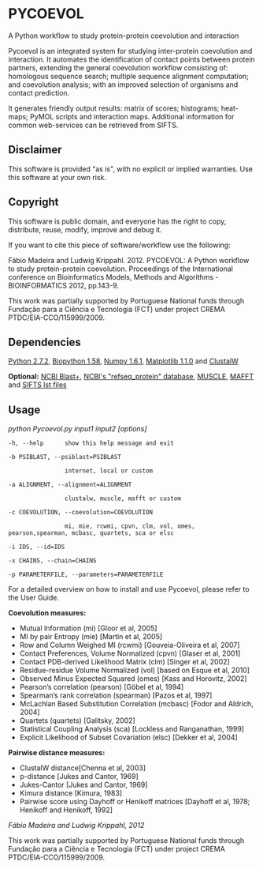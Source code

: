 ﻿PYCOEVOL
========
A Python workflow to study protein-protein coevolution and interaction
 
Pycoevol is an integrated system for studying inter-protein coevolution and interaction.
It automates the identification of contact points between protein partners, extending the 
general coevolution workflow consisting of: homologous sequence search; multiple sequence 
alignment computation; and coevolution analysis; with an improved selection of organisms 
and contact prediction. 

It generates friendly output results: matrix of scores; histograms;
heat-maps; PyMOL scripts and interaction maps. Additional information for common web-services
can be retrieved from SIFTS. 

## Disclaimer 

This software is provided "as is", with no explicit or implied warranties. 
Use this software at your own risk.

## Copyright

This software is public domain, and everyone has the right to copy, 
distribute, reuse, modify, improve and debug it.

If you want to cite this piece of software/workflow use the following:

Fábio Madeira and Ludwig Krippahl. 2012. PYCOEVOL: A Python workflow to study 
protein-protein coevolution. Proceedings of the International conference on 
Bioinformatics Models, Methods and Algorithms - BIOINFORMATICS 2012, pp.143-9. 

This work was partially supported by Portuguese National funds through Fundação 
para a Ciência e Tecnologia (FCT) under project CREMA PTDC/EIA-CCO/115999/2009.

## Dependencies

[Python 2.7.2](http://python.org/),
[Biopython 1.58](http://biopython.org/),
[Numpy 1.6.1](http://numpy.scipy.org/),
[Matplotlib 1.1.0](http://matplotlib.sourceforge.net/) and
[ClustalW](http://www.clustal.org/)

**Optional:**
[NCBI Blast+](http://blast.ncbi.nlm.nih.gov/Blast.cgi?CMD=Web&PAGE_TYPE=BlastDocs&DOC_TYPE=Download),
[NCBI's "refseq_protein" database](ftp://ftp.ncbi.nlm.nih.gov/blast/db/),
[MUSCLE](http://www.drive5.com/muscle/),
[MAFFT](http://mafft.cbrc.jp/alignment/software/) and
[SIFTS lst files](http://www.ebi.ac.uk/pdbe/docs/sifts/quick.html)


## Usage
 
_python Pycoevol.py input1 input2 [options]_


 
	-h, --help		show this help message and exit
     
	-b PSIBLAST, --psiblast=PSIBLAST
 
					internet, local or custom
     
	-a ALIGNMENT, --alignment=ALIGNMENT
 
					clustalw, muscle, mafft or custom
     
	-c COEVOLUTION, --coevolution=COEVOLUTION
 
					mi, mie, rcwmi, cpvn, clm, vol, omes, pearson,spearman, mcbasc, quartets, sca or elsc
     
	-i IDS, --id=IDS
 
	-x CHAINS, --chain=CHAINS
 
	-p PARAMETERFILE, --parameters=PARAMETERFILE

For a detailed overview on how to install and use Pycoevol, please refer to the User Guide.


**Coevolution measures:**

* Mutual Information (mi) [Gloor et al, 2005]
* MI by pair Entropy (mie) [Martin et al, 2005]
* Row and Column Weighed MI (rcwmi) [Gouveia-Oliveira et al, 2007]
* Contact Preferences, Volume Normalized (cpvn) [Glaser et al, 2001]
* Contact PDB-derived Likelihood Matrix (clm) [Singer et al, 2002]
* Residue-residue Volume Normalized (vol) [based on Esque et al, 2010]
* Observed Minus Expected Squared  (omes) [Kass and Horovitz, 2002]
* Pearson’s correlation (pearson) [Göbel et al, 1994]
* Spearman’s rank correlation (spearman) [Pazos et al, 1997]
* McLachlan Based Substitution Correlation (mcbasc) [Fodor and Aldrich, 2004]
* Quartets (quartets) [Galitsky, 2002]
* Statistical Coupling Analysis (sca) [Lockless and Ranganathan, 1999]
* Explicit Likelihood of Subset Covariation (elsc) [Dekker et al, 2004]

**Pairwise distance measures:**

* ClustalW distance[Chenna et al, 2003]
* p-distance [Jukes and Cantor, 1969]
* Jukes-Cantor [Jukes and Cantor, 1969]
* Kimura distance [Kimura, 1983]
* Pairwise score using Dayhoff or Henikoff matrices [Dayhoff et al, 1978; 
Henikoff and Henikoff, 1992]


*Fábio Madeira and Ludwig Krippahl, 2012*

This work was partially supported by Portuguese National
funds through Fundação para a Ciência e Tecnologia (FCT)
under project CREMA PTDC/EIA-CCO/115999/2009.
